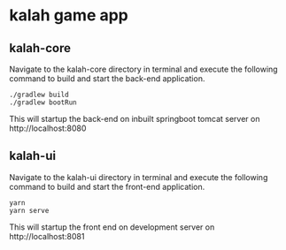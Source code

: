 # kalah game app

## kalah-core

Navigate to the kalah-core directory in terminal and execute the following command to build and start the back-end application.
```
./gradlew build
./gradlew bootRun
```
This will startup the back-end on inbuilt springboot tomcat server on http://localhost:8080


## kalah-ui

Navigate to the kalah-ui directory in terminal and execute the following command to build and start the front-end application.

```
yarn
yarn serve
```

This will startup the front end on development server on http://localhost:8081


